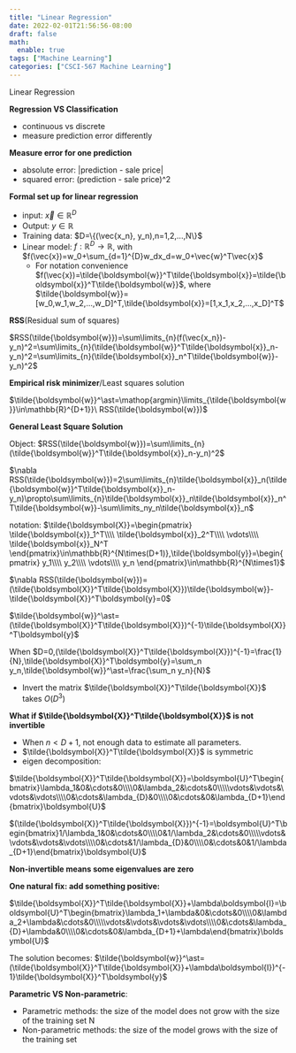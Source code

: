 ```yaml
---
title: "Linear Regression"
date: 2022-02-01T21:56:56-08:00
draft: false
math:
  enable: true
tags: ["Machine Learning"]
categories: ["CSCI-567 Machine Learning"]
---
```


Linear Regression

<!--more-->

**Regression VS Classification**

* continuous vs discrete
* measure prediction error differently

**Measure error for one prediction**

* absolute error: |prediction - sale price|
* squared error: (prediction - sale price)^2

**Formal set up for linear regression**

* input: $\vec x\in\mathbb{R}^D$
* Output: $y\in\mathbb{R}$
* Training data: $D=\{(\vec{x_n}, y_n),n=1,2,...,N\}$
* Linear model: $f:\mathbb{R}^D\rightarrow\mathbb{R}$, with $f(\vec{x})=w_0+\sum_{d=1}^{D}w_dx_d=w_0+\vec{w}^T\vec{x}$
  * For notation convenience $f(\vec{x})=\tilde{\boldsymbol{w}}^T\tilde{\boldsymbol{x}}=\tilde{\boldsymbol{x}}^T\tilde{\boldsymbol{w}}$, where $\tilde{\boldsymbol{w}}=[w_0,w_1,w_2,...,w_D]^T,\tilde{\boldsymbol{x}}=[1,x_1,x_2,...,x_D]^T$

**RSS**(Residual sum of squares)

$RSS(\tilde{\boldsymbol{w}})=\sum\limits_{n}(f(\vec{x_n})-y_n)^2=\sum\limits_{n}(\tilde{\boldsymbol{w}}^T\tilde{\boldsymbol{x}}_n-y_n)^2=\sum\limits_{n}(\tilde{\boldsymbol{x}}_n^T\tilde{\boldsymbol{w}}-y_n)^2$

**Empirical risk minimizer**/Least squares solution

$\tilde{\boldsymbol{w}}^\ast=\mathop{argmin}\limits_{\tilde{\boldsymbol{w}}\in\mathbb{R}^{D+1}}\ RSS(\tilde{\boldsymbol{w}})$

**General Least Square Solution**

Object: $RSS(\tilde{\boldsymbol{w}})=\sum\limits_{n}(\tilde{\boldsymbol{w}}^T\tilde{\boldsymbol{x}}_n-y_n)^2$

$\nabla RSS(\tilde{\boldsymbol{w}})=2\sum\limits_{n}\tilde{\boldsymbol{x}}_n(\tilde{\boldsymbol{w}}^T\tilde{\boldsymbol{x}}_n-y_n)\propto\sum\limits_{n}\tilde{\boldsymbol{x}}_n\tilde{\boldsymbol{x}}_n^T\tilde{\boldsymbol{w}}-\sum\limits_ny_n\tilde{\boldsymbol{x}}_n$

notation: $\tilde{\boldsymbol{X}}=\begin{pmatrix}
\tilde{\boldsymbol{x}}_1^T\\\\ 
\tilde{\boldsymbol{x}}_2^T\\\\ 
\vdots\\\\ 
\tilde{\boldsymbol{x}}_N^T
\end{pmatrix}\in\mathbb{R}^{N\times(D+1)},\tilde{\boldsymbol{y}}=\begin{pmatrix}
y_1\\\\ 
y_2\\\\ 
\vdots\\\\ 
y_n
\end{pmatrix}\in\mathbb{R}^{N\times1}$

$\nabla RSS(\tilde{\boldsymbol{w}})=(\tilde{\boldsymbol{X}}^T\tilde{\boldsymbol{X}})\tilde{\boldsymbol{w}}-\tilde{\boldsymbol{X}}^T\boldsymbol{y}=0$

$\tilde{\boldsymbol{w}}^\ast=(\tilde{\boldsymbol{X}}^T\tilde{\boldsymbol{X}})^{-1}\tilde{\boldsymbol{X}}^T\boldsymbol{y}$

When $D=0,(\tilde{\boldsymbol{X}}^T\tilde{\boldsymbol{X}})^{-1}=\frac{1}{N},\tilde{\boldsymbol{X}}^T\boldsymbol{y}=\sum_n y_n,\tilde{\boldsymbol{w}}^\ast=\frac{\sum_n y_n}{N}$

* Invert the matrix $\tilde{\boldsymbol{X}}^T\tilde{\boldsymbol{X}}$ takes $O(D^3)$

**What if $\tilde{\boldsymbol{X}}^T\tilde{\boldsymbol{X}}$ is not invertible**

* When $n<D+1$, not enough data to estimate all parameters.
* $\tilde{\boldsymbol{X}}^T\tilde{\boldsymbol{X}}$ is symmetric
* eigen decomposition:  

$\tilde{\boldsymbol{X}}^T\tilde{\boldsymbol{X}}=\boldsymbol{U}^T\begin{bmatrix}\lambda_1&0&\cdots&0\\\\0&\lambda_2&\cdots&0\\\\\vdots&\vdots&\vdots&\vdots\\\\0&\cdots&\lambda_{D}&0\\\\0&\cdots&0&\lambda_{D+1}\end{bmatrix}\boldsymbol{U}$

$(\tilde{\boldsymbol{X}}^T\tilde{\boldsymbol{X}})^{-1}=\boldsymbol{U}^T\begin{bmatrix}1/\lambda_1&0&\cdots&0\\\\0&1/\lambda_2&\cdots&0\\\\\vdots&\vdots&\vdots&\vdots\\\\0&\cdots&1/\lambda_{D}&0\\\\0&\cdots&0&1/\lambda_{D+1}\end{bmatrix}\boldsymbol{U}$

**Non-invertible means some eigenvalues are zero**

**One natural fix: add something positive:**

$\tilde{\boldsymbol{X}}^T\tilde{\boldsymbol{X}}+\lambda\boldsymbol{I}=\boldsymbol{U}^T\begin{bmatrix}\lambda_1+\lambda&0&\cdots&0\\\\0&\lambda_2+\lambda&\cdots&0\\\\\vdots&\vdots&\vdots&\vdots\\\\0&\cdots&\lambda_{D}+\lambda&0\\\\0&\cdots&0&\lambda_{D+1}+\lambda\end{bmatrix}\boldsymbol{U}$

The solution becomes: $\tilde{\boldsymbol{w}}^\ast=(\tilde{\boldsymbol{X}}^T\tilde{\boldsymbol{X}}+\lambda\boldsymbol{I})^{-1}\tilde{\boldsymbol{X}}^T\boldsymbol{y}$

**Parametric VS Non-parametric**:

* Parametric methods: the size of the model does not grow with the size of the training set N
* Non-parametric methods: the size of the model grows with the size of the training set

